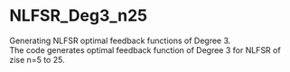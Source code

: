 # NLFSR_Deg3_n25
Generating NLFSR optimal feedback functions of Degree 3.  
The code generates optimal feedback function of Degree 3 for NLFSR of zise n=5 to 25. 
